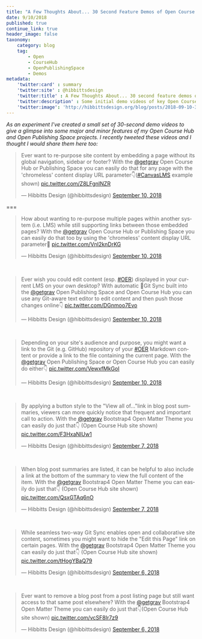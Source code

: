 ```yaml
---
title: "A Few Thoughts About... 30 Second Feature Demos of Open Course Hub and Open Publishing Space"
date: 9/10/2018
published: true
continue_link: true
header_image: false
taxonomy:
    category: blog
    tag:
        - Open
        - CourseHub
        - OpenPublishingSpace
        - Demos
metadata:
    'twitter:card' : summary
    'twitter:site' : @hibbittsdesign
    'twitter:title' : A Few Thoughts About... 30 second feature demos of Open Course Hub and Open Publishing Space
    'twitter:description' : Some initial demo videos of key Open Course Hub and Open Publishing Space features.
    'twitter:image': 'http://hibbittsdesign.org/blog/posts/2018-09-10-30-second-feature-demos-of-open-course-hub-and-open-publishing-space/screenshot.jpg'
---
```


_As an experiment I've created a small set of 30-second demo videos to give a glimpse into some major and minor features of my Open Course Hub and Open Publishing Space projects. I recently tweeted these videos and I thought I would share them here too:_

<blockquote class="twitter-tweet" data-lang="en"><p lang="en" dir="ltr">Ever want to re-purpose site content by embedding a page without its global navigation, sidebar or footer? With the <a href="https://twitter.com/getgrav?ref_src=twsrc%5Etfw">@getgrav</a> Open Course Hub or Publishing Space you can easily do that for any page with the &#39;chromeless&#39; content display URL parameter👇(<a href="https://twitter.com/hashtag/CanvasLMS?src=hash&amp;ref_src=twsrc%5Etfw">#CanvasLMS</a> example shown) <a href="https://t.co/Z8LFgnINZR">pic.twitter.com/Z8LFgnINZR</a></p>&mdash; Hibbitts Design (@hibbittsdesign) <a href="https://twitter.com/hibbittsdesign/status/1039203190749593601?ref_src=twsrc%5Etfw">September 10, 2018</a></blockquote>
<script async src="https://platform.twitter.com/widgets.js" charset="utf-8"></script>

===

<blockquote class="twitter-tweet" data-conversation="none" data-lang="en"><p lang="en" dir="ltr">How about wanting to re-purpose multiple pages within another system (i.e. LMS) while still supporting links between those embedded pages? With the <a href="https://twitter.com/getgrav?ref_src=twsrc%5Etfw">@getgrav</a> Open Course Hub or Publishing Space you can easily do that too by using the &#39;chromeless&#39; content display URL parameter🚀 <a href="https://t.co/VnI2knDrKG">pic.twitter.com/VnI2knDrKG</a></p>&mdash; Hibbitts Design (@hibbittsdesign) <a href="https://twitter.com/hibbittsdesign/status/1039211212163047424?ref_src=twsrc%5Etfw">September 10, 2018</a></blockquote>
<script async src="https://platform.twitter.com/widgets.js" charset="utf-8"></script>

<br>

<blockquote class="twitter-tweet" data-lang="en"><p lang="en" dir="ltr">Ever wish you could edit content (esp. <a href="https://twitter.com/hashtag/OER?src=hash&amp;ref_src=twsrc%5Etfw">#OER</a>) displayed in your current LMS on your own desktop? With automatic 🔄Git Sync built into the <a href="https://twitter.com/getgrav?ref_src=twsrc%5Etfw">@getgrav</a> Open Publishing Space and Open Course Hub you can use any Git-aware text editor to edit content and then push those changes online👇 <a href="https://t.co/DGnmoo7Evo">pic.twitter.com/DGnmoo7Evo</a></p>&mdash; Hibbitts Design (@hibbittsdesign) <a href="https://twitter.com/hibbittsdesign/status/1039218572310900736?ref_src=twsrc%5Etfw">September 10, 2018</a></blockquote>
<script async src="https://platform.twitter.com/widgets.js" charset="utf-8"></script>

<br>

<blockquote class="twitter-tweet" data-lang="en"><p lang="en" dir="ltr">Depending on your site&#39;s audience and purpose, you might want a link to the Git (e.g. GitHub) repository of your <a href="https://twitter.com/hashtag/OER?src=hash&amp;ref_src=twsrc%5Etfw">#OER</a> Markdown content or provide a link to the file containing the current page. With the <a href="https://twitter.com/getgrav?ref_src=twsrc%5Etfw">@getgrav</a> Open Publishing Space or Open Course Hub you can easily do either👇 <a href="https://t.co/VewxfMkGoI">pic.twitter.com/VewxfMkGoI</a></p>&mdash; Hibbitts Design (@hibbittsdesign) <a href="https://twitter.com/hibbittsdesign/status/1039188409548341250?ref_src=twsrc%5Etfw">September 10, 2018</a></blockquote>
<script async src="https://platform.twitter.com/widgets.js" charset="utf-8"></script>

<br>

<blockquote class="twitter-tweet" data-lang="en"><p lang="en" dir="ltr">By applying a button style to the &quot;View all of...&quot;link in blog post summaries, viewers can more quickly notice that frequent and important call to action. With the <a href="https://twitter.com/getgrav?ref_src=twsrc%5Etfw">@getgrav</a> Bootstrap4 Open Matter Theme you can easily do just that👇 (Open Course Hub site shown) <a href="https://t.co/F3HxaNIUw1">pic.twitter.com/F3HxaNIUw1</a></p>&mdash; Hibbitts Design (@hibbittsdesign) <a href="https://twitter.com/hibbittsdesign/status/1038201872656416768?ref_src=twsrc%5Etfw">September 7, 2018</a></blockquote>
<script async src="https://platform.twitter.com/widgets.js" charset="utf-8"></script>

<br>

<blockquote class="twitter-tweet" data-lang="en"><p lang="en" dir="ltr">When blog post summaries are listed, it can be helpful to also include a link at the bottom of the summary to view the full content of the item. With the <a href="https://twitter.com/getgrav?ref_src=twsrc%5Etfw">@getgrav</a> Bootstrap4 Open Matter Theme you can easily do just that👇 (Open Course Hub site shown) <a href="https://t.co/QsxGTAq6nO">pic.twitter.com/QsxGTAq6nO</a></p>&mdash; Hibbitts Design (@hibbittsdesign) <a href="https://twitter.com/hibbittsdesign/status/1038199587314393089?ref_src=twsrc%5Etfw">September 7, 2018</a></blockquote>
<script async src="https://platform.twitter.com/widgets.js" charset="utf-8"></script>

<br>

<blockquote class="twitter-tweet" data-lang="en"><p lang="en" dir="ltr">While seamless two-way Git Sync enables open and collaborative site content, sometimes you might want to hide the &quot;Edit this Page&quot; link on certain pages. With the <a href="https://twitter.com/getgrav?ref_src=twsrc%5Etfw">@getgrav</a> Bootstrap4 Open Matter Theme you can easily do just that👇 (Open Course Hub site shown) <a href="https://t.co/tHogYBaQ79">pic.twitter.com/tHogYBaQ79</a></p>&mdash; Hibbitts Design (@hibbittsdesign) <a href="https://twitter.com/hibbittsdesign/status/1037843887753052160?ref_src=twsrc%5Etfw">September 6, 2018</a></blockquote>
<script async src="https://platform.twitter.com/widgets.js" charset="utf-8"></script>

<br>

<blockquote class="twitter-tweet" data-lang="en"><p lang="en" dir="ltr">Ever want to remove a blog post from a post listing page but still want access to that same post elsewhere? With the <a href="https://twitter.com/getgrav?ref_src=twsrc%5Etfw">@getgrav</a> Bootstrap4 Open Matter Theme you can easily do just that👇(Open Course Hub site shown) <a href="https://t.co/vcSF8Ir7z9">pic.twitter.com/vcSF8Ir7z9</a></p>&mdash; Hibbitts Design (@hibbittsdesign) <a href="https://twitter.com/hibbittsdesign/status/1037839715100065793?ref_src=twsrc%5Etfw">September 6, 2018</a></blockquote>
<script async src="https://platform.twitter.com/widgets.js" charset="utf-8"></script>
